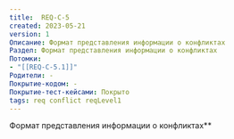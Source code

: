 ```yaml
---
title:  REQ-C-5
created: 2023-05-21
version: 1
Описание: Формат представления информации о конфликтах
Раздел: Формат представления информации о конфликтах
Потомки:
- "[[REQ-C-5.1]]"
Родители: -
Покрытие-кодом: -
Покрытие-тест-кейсами: Покрыто
tags: req conflict reqLevel1
---
```


Формат представления информации о конфликтах**
